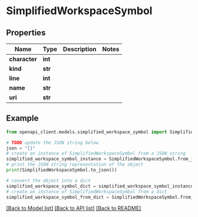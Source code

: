 # SimplifiedWorkspaceSymbol


## Properties

Name | Type | Description | Notes
------------ | ------------- | ------------- | -------------
**character** | **int** |  | 
**kind** | **str** |  | 
**line** | **int** |  | 
**name** | **str** |  | 
**uri** | **str** |  | 

## Example

```python
from openapi_client.models.simplified_workspace_symbol import SimplifiedWorkspaceSymbol

# TODO update the JSON string below
json = "{}"
# create an instance of SimplifiedWorkspaceSymbol from a JSON string
simplified_workspace_symbol_instance = SimplifiedWorkspaceSymbol.from_json(json)
# print the JSON string representation of the object
print(SimplifiedWorkspaceSymbol.to_json())

# convert the object into a dict
simplified_workspace_symbol_dict = simplified_workspace_symbol_instance.to_dict()
# create an instance of SimplifiedWorkspaceSymbol from a dict
simplified_workspace_symbol_from_dict = SimplifiedWorkspaceSymbol.from_dict(simplified_workspace_symbol_dict)
```
[[Back to Model list]](../README.md#documentation-for-models) [[Back to API list]](../README.md#documentation-for-api-endpoints) [[Back to README]](../README.md)


